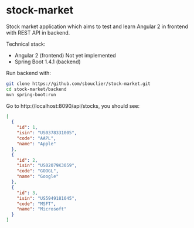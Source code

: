 # stock-market
Stock market application which aims to test and learn Angular 2 in frontend with REST API in backend.

Technical stack:
- Angular 2 (frontend) Not yet implemented
- Spring Boot 1.4.1 (backend)

Run backend with:
```bash
git clone https://github.com/sbouclier/stock-market.git
cd stock-market/backend
mvn spring-boot:run
```

Go to http://localhost:8090/api/stocks, you should see:
```json
[
  {
    "id": 1,
    "isin": "US0378331005",
    "code": "AAPL",
    "name": "Apple"
  },
  {
    "id": 2,
    "isin": "US02079K3059",
    "code": "GOOGL",
    "name": "Google"
  },
  {
    "id": 3,
    "isin": "US5949181045",
    "code": "MSFT",
    "name": "Microsoft"
  }
]
```